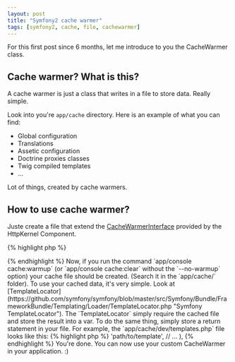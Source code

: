 ```yaml
---
layout: post
title: "Symfony2 cache warmer"
tags: [symfony2, cache, file, cachewarmer]
---
```


For this first post since 6 months, let me introduce to you the CacheWarmer class.

## Cache warmer? What is this?

A cache warmer is just a class that writes in a file to store data. Really simple.

Look into you're `app/cache` directory. Here is an example of what you can find:

 - Global configuration
 - Translations
 - Assetic configuration
 - Doctrine proxies classes
 - Twig compiled templates
 - ...

Lot of things, created by cache warmers.

## How to use cache warmer?

Juste create a file that extend the [CacheWarmerInterface](https://github.com/symfony/symfony/blob/master/src/Symfony/Component/HttpKernel/CacheWarmer/CacheWarmerInterface.php "CacheWarmerInterface definition") provided by the HttpKernel Component.

{% highlight php %}
<?php

use Symfony\Component\HttpKernel\CacheWarmer\CacheWarmerInterface;

class MyCustomeCacheWarmer implements CacheWarmerInterface
{
    public function warmUp($cacheDir)
    {
        // Create a file here
        // Write in it
    }

    public function isOptionnal()
    {
        // By default, all CacheWarmer are called by the `app/console cache:warmup` command.
        // But you can specify the `--no-optional-warmers` to skip non optional ones.
        return false;
    }
}
{% endhighlight %}

For the implementation, you can take a look at the [TemplatePathsCacheWarmer](https://github.com/symfony/symfony/blob/master/src/Symfony/Bundle/FrameworkBundle/CacheWarmer/TemplatePathsCacheWarmer.php "Symfony2 TemplatePathsCacheWarmer") for example.

Of course, you have to declare your CacheWarmer as a service. Do not forget to tag it with `kernel.cache_warmer`:

{% highlight xml %}
<service id="my_custom.cache_warmer" class="path/to/MyCustomCacheWarmer">
    <tag name="kernel.cache_warmer" />
</service>
{% endhighlight %}

Now, if you run the command `app/console cache:warmup` (or `app/console cache:clear` without the `--no-warmup` option) your cache file should be created. (Search it in the `app/cache/` folder).

To use your cached data, it's very simple. Look at [TemplateLocator](https://github.com/symfony/symfony/blob/master/src/Symfony/Bundle/FrameworkBundle/Templating/Loader/TemplateLocator.php "Symfony TemplateLocator").

The `TemplateLocator` simply require the cached file and store the result into a var. To do the same thing, simply store a return statement in your file. For example, the `app/cache/dev/templates.php` file looks like this:

{% highlight php %}
<?php return array (
    'template_name' => 'path/to/template',
    // ...
),
{% endhighlight %}

You're done. You can now use your custom CacheWarmer in your application. :)
